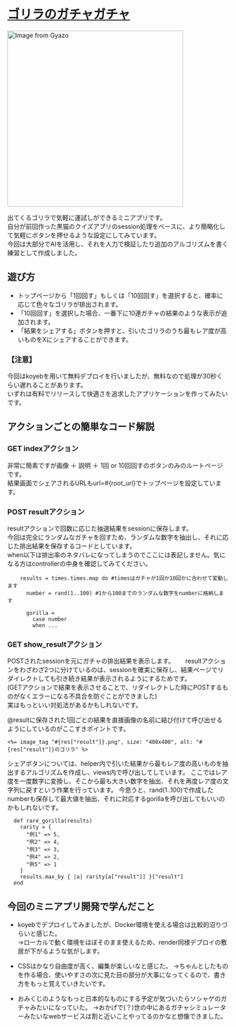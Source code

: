 # [ゴリラのガチャガチャ](https://appalling-amity-nezccommand-186871cb.koyeb.app/)
<a href="https://gyazo.com/aa199476b62c68c0f5b551eba4f1aa4e">
  <img src="https://i.gyazo.com/aa199476b62c68c0f5b551eba4f1aa4e.png" width="400" height="400" alt="Image from Gyazo" />
</a>

出てくるゴリラで気軽に運試しができるミニアプリです。  
自分が前回作った黒猫のクイズアプリのsession処理をベースに、より簡略化して気軽にボタンを押せるような設定にしてみています。  
今回は大部分でAIを活用し、それを人力で検証したり追加のアルゴリズムを書く練習として作成しました。
  
## 遊び方
* トップページから「1回回す」もしくは「10回回す」を選択すると、確率に応じて色々なゴリラが排出されます。
* 「10回回す」を選択した場合、一番下に10連ガチャの結果のような表示が追加されます。
* 「結果をシェアする」ボタンを押すと、引いたゴリラのうち最もレア度が高いものをXにシェアすることができます。
### 【注意】
今回はkoyebを用いて無料デプロイを行いましたが、無料なので処理が30秒くらい遅れることがあります。    
いずれは有料でリリースして快適さを追求したアプリケーションを作ってみたいです。
  
## アクションごとの簡単なコード解説
### GET indexアクション
非常に簡素ですが画像 ＋ 説明 ＋ 1回 or 10回回すのボタンのみのルートページです。  
結果画面でシェアされるURLもurl=#{root_url}でトップページを設定しています。
 
### POST resultアクション
resultアクションで回数に応じた抽選結果をsessionに保存します。  
今回は完全にランダムなガチャを回すため、ランダムな数字を抽出し、それに応じた排出結果を保存するコードとしています。  
when以下は排出率のネタバレになってしまうのでここには表記しません。気になる方はcontrollerの中身を確認してみてください。
```
    results = times.times.map do #timesはガチャが1回か10回かに合わせて変動します
      number = rand(1..100) #1から100までのランダムな数字をnumberに格納します

      gorilla =
        case number
        when ...
```

### GET show_resultアクション
POSTされたsessionを元にガチャの排出結果を表示します。　　
resultアクションをわざわざ2つに分けているのは、sessionを確実に保存し、結果ページでリダイレクトしても引き続き結果が表示されるようにするためです。  
(GETアクションで結果を表示させることで、リダイレクトした時にPOSTするものがなくエラーになる不具合を防ぐことができました)  
実はもっといい対処法があるかもしれないです。
  
  
@resultに保存された1回ごとの結果を直接画像の名前に結び付けて呼び出せるようにしているのがここすきポイントです。
```
<%= image_tag "#{res["result"]}.png", size: "400x400", alt: "#{res["result"]}のゴリラ" %>
```

    
シェアボタンについては、helper内で引いた結果から最もレア度の高いものを抽出するアルゴリズムを作成し、views内で呼び出してしています。
ここではレア度を一度数字に変換し、そこから最も大きい数字を抽出、それを再度レア度の文字列に戻すという作業を行っています。
今思うと、rand(1..100)で作成したnumberも保存して最大値を抽出、それに対応するgorillaを呼び出してもいいのかもしれないです。
```
  def rare_gorilla(results) 
    rarity = {
      "例1" => 5,
      "例2" => 4,
      "例3" => 3,
      "例4" => 2,
      "例5" => 1
    }
    results.max_by { |a| rarity[a["result"]] }["result"]
  end
```
  
## 今回のミニアプリ開発で学んだこと
* koyebでデプロイしてみましたが、Docker環境を使える場合は比較的沼りづらいと感じた。  
→ローカルで動く環境をほぼそのまま使えるため、render同様デプロイの敷居が下がるような気がします。
  
* CSSはかなり自由度が高く、編集が楽しいなと感じた。
→ちゃんとしたものを作る場合、使いやすさの次に見た目の部分が大事になってくるので、書き方をもっと覚えていきたいです。

* おみくじのようなもっと日本的なものにする予定が気づいたらソシャゲのガチャみたいになっていた。
→おかげで(？)世の中にあるガチャシミュレーターみたいなwebサービスは割と近いことやってるのかなと想像できました。

